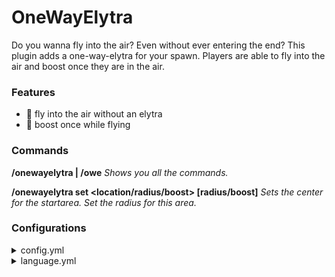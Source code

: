 # OneWayElytra
Do you wanna fly into the air? Even without ever entering the end? This plugin adds a one-way-elytra for your spawn. Players are able to fly into the air and boost once they are in the air.

### Features
- 🪽 fly into the air without an elytra
- 🚀 boost once while flying

### Commands
**/onewayelytra | /owe**
_Shows you all the commands._

**/onewayelytra set <location/radius/boost> [radius/boost]**
_Sets the center for the startarea. Set the radius for this area._

### Configurations

<details>
<summary>config.yml</summary>

```
##
## OneWayElytra | config.yml
##

## radius in blocks
radius: 12

boostMultiplier: 5

## location
location:
  world: world
  x: 0
  y: 300
  z: 0
```


</details>


<details>
<summary>language.yml</summary>


```
# #
# # OneWayElytra | language.yml
# #

prefix: '&5OneWayElytra &f» '
commandDenied: '&cYou are not allowed to execute this command!'
locationSet: '&7You set the location &asuccessfully&7.'
radiusSet: '&7You set the radius to &a%radius%&7.'
boostMultiplierSet: '&7You set the boostmultiplier to &a%multiplier%&7.'
wrongArgs: '&cYou tried to use wrong arguments. Please check &4/onewayelytra&c.'

# # boostmessage
primary_color: light_gray
secondary_color: yellow
# # please do not use colorcodes. The primary color will be used for the message and the secondary color will be used for the keybinding.
boostMessage: Press %keybinding% to get a boost.

```


</details>



